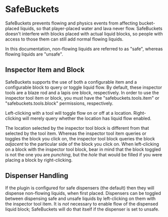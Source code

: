 SafeBuckets
===========
SafeBuckets prevents flowing and physics events from affecting bucket-placed
liquids, so that player-placed water and lava never flow. SafeBuckets doesn't
interfere with blocks placed with actual liquid blocks, so people with access
to those them can still add normal flowing liquids.

In this documentation, non-flowing liquids are referred to as "safe", whereas
flowing liquids are "unsafe".


Inspector Item and Block
------------------------
SafeBuckets supports the use of both a configurable item and a configurable
block to query or toggle liquid flow.  By default, these inspector tools are
a blaze rod and a lapis ore block, respectively.  In order to use the inspector
tool item or block, you must have the "safebuckets.tools.item" or
"safebuckets.tools.block" permissions, respectively.

Left-clicking with a tool will toggle flow on or off at a location.  Right-
clicking will merely query whether the location has liquid flow enabled.

The location selected by the inspector tool block is different from that
selected by the tool item.  Whereas the inspector tool item queries or toggles
the block you click on, the inspector tool block queries the block *adjacent*
to the particular side of the block you click on.  When left-clicking on a
block with the inspector tool block, bear in mind that the block toggled is
not the one you are *punching*, but the *hole* that would be filled if you
were placing a block by right-clicking.


Dispenser Handling
------------------
If the plugin is configured for safe dispensers (the default) then they will
dispense non-flowing liquids, when first placed.  Dispensers can be toggled
between dispensing safe and unsafe liquids by left-clicking on them with the
inspector tool item.  It is *not* necessary to enable flow of the dispensed
liquid block; SafeBuckets will do that itself if the dispenser is set to unsafe.

